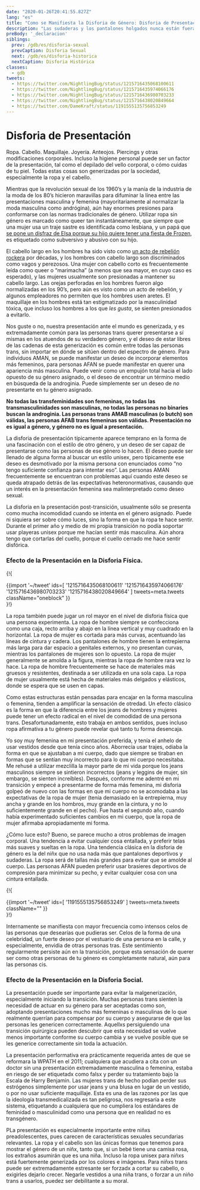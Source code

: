 ```yaml
---
date: "2020-01-26T20:41:55.827Z"
lang: "es"
title: "Como se Manifiesta la Disforia de Género: Disforia de Presentación"
description: "Las sudaderas y los pantalones holgados nunca están fuera de moda."
preBody: '_declaracion'
siblings:
  prev: /gdb/es/disforia-sexual
  prevCaption: Disforia Sexual
  next: /gdb/es/disforia-historica
  nextCaption: Disforia Histórica
classes:
  - gdb
tweets:
  - https://twitter.com/NightlingBug/status/1215716435068100611
  - https://twitter.com/NightlingBug/status/1215716435974066176
  - https://twitter.com/NightlingBug/status/1215716436980703233
  - https://twitter.com/NightlingBug/status/1215716438020849664
  - https://twitter.com/DameKraft/status/1191555135756853249
---
```


# Disforia de Presentación

Ropa. Cabello. Maquillaje. Joyería. Anteojos. Piercings y otras modificaciones corporales. Incluso la higiene personal puede ser un factor de la presentación, tal como el depilado del vello corporal, o cómo cuidas de tu piel. Todas estas cosas son generizadas por la sociedad, especialmente la ropa y el cabello.

Mientras que la revolución sexual de los 1960’s y la manía de la industria de la moda de los 80’s hicieron maravillas para difuminar la línea entre las presentaciones masculina y femenina (mayoritariamente al normalizar la moda masculina como andrógina), aún hay enormes presiones para conformarse con las normas tradicionales de género. Utilizar ropa sin género es marcado como queer tan instantáneamente, que siempre que una mujer usa un traje sastre es identificada como lesbiana, y un papá que [se pone un disfraz de Elsa porque su hijo quiere tener una fiesta de Frozen](https://twitter.com/cbsnews/status/1088441623846023168?lang=en), es etiquetado como subversivo y abusivo con su hijo.

El cabello largo en los hombres ha sido visto como [un acto de rebelión rockera](https://www.youtube.com/watch?v=PbAoXw_DqvM) por décadas, y los hombres con cabello largo son discriminados como vagos y perezosos. Una mujer con cabello corto es frecuentemente leída como queer o “marimacha” (a menos que sea mayor, en cuyo caso es esperado), y las mujeres usualmente son presionadas a mantener su cabello largo. Las orejas perforadas en los hombres fueron algo normalizadas en los 90’s, pero aún es visto como un acto de rebelión, y algunos empleadores no permiten que los hombres usen aretes. El maquillaje en los hombres está tan estigmatizado por la masculinidad tóxica, que incluso los hombres a los que *les gusta*, se sienten presionados a evitarlo.

Nos guste o no, nuestra presentación ante el mundo es generizada, y es extremadamente común para las personas trans querer presentarse a sí mismas en los atuendos de su verdadero género, y el deseo de estar libres de las cadenas de esta generización es común entre todas las personas trans, sin importar en dónde se sitúen dentro del espectro de género. Para individuos AMAN, se puede manifestar un deseo de incorporar elementos más femeninos, para personas AFAN se puede manifestar en querer una apariencia más masculina. Puede venir como un empujón total hacia el lado opuesto de su género asignado, o el deseo de encontrar un término medio en búsqueda de la androginia. Puede simplemente ser un deseo de *no* presentarte en tu género asignado.

**No todas las transfeminidades son femeninas, no todas las transmasculinidades son masculinas, no todas las personas no binaries buscan la androginia. Las personas trans AMAB masculinas (o butch) son válidas, las personas AFAB trans femeninas son válidas. Presentación no es igual a género, y género no es igual a presentación.**

La disforia de presentación típicamente aparece temprano en la forma de una fascinación con el estilo de otro género, y un deseo de ser capaz de presentarse como las personas de ese género lo hacen. El deseo puede ser llenado de alguna forma al buscar un estilo unisex, pero típicamente ese deseo es desmotivado por la misma persona con enunciados como “no tengo suficiente confianza para intentar eso”. Las personas AMAN frecuentemente se encuentran con problemas aquí cuando este deseo se queda atrapado detrás de las expectativas heteronormativas, causando que un interés en la presentación femenina sea malinterpretado como deseo sexual.

La disforia en la presentación post-transición, usualmente sólo se presenta como mucha incomodidad cuando se intenta en el género asignado. Puede ni siquiera ser sobre cómo luces, sino la forma en que la ropa te hace sentir. Durante el primer año y medio de mi propia transición no podía soportar usar playeras unisex porque me hacían sentir más masculina. Aún ahora tengo que cortarlas del cuello, porque el cuello cerrado me hace sentir disfórica.

### Efecto de la Presentación en la Disforia Física.

{!{ <div class="gutter">{{import '~/tweet' ids=[
  '1215716435068100611'
  '1215716435974066176'
  '1215716436980703233'
  '1215716438020849664'
] tweets=meta.tweets className="oneblock" }}</div> }!}

La ropa también puede jugar un rol mayor en el nivel de disforia física que una persona experimenta. La ropa de hombre siempre se confecciona como una caja, recto arriba y abajo en la línea vertical y muy cuadrado en la horizontal. La ropa de mujer es cortada para más curvas, acentuando las líneas de cintura y cadera. Los pantalones de hombre tienen la entrepierna más larga para dar espacio a genitales externos, y no presentan curvas, mientras los pantalones de mujeres son lo opuesto. La ropa de mujer generalmente se amolda a la figura, mientras la ropa de hombre rara vez lo hace. La ropa de hombre frecuentemente se hace de materiales más gruesos y resistentes, destinada a ser utilizada en una sola capa. La ropa de mujer usualmente está hecha de materiales más delgados y elásticos, donde se espera que se usen en capas.

Como estas estructuras están pensadas para encajar en la forma masculina o femenina, tienden a amplificar la sensación de otredad. Un efecto clásico es la forma en que la diferencia entre los jeans de hombres y mujeres puede tener un efecto radical en el nivel de comodidad de una persona trans. Desafortunadamente, esto trabaja en ambos sentidos, pues incluso ropa afirmativa a tu género puede revelar qué tanto tu forma desencaja.

Yo soy muy femenina en mi presentación preferida, y tenía el anhelo de usar vestidos desde que tenía cinco años. Aborrecía usar trajes, odiaba la forma en que se ajustaban a mi cuerpo, dado que siempre se tiraban en formas que se sentían muy incorrecto para lo que mi cuerpo necesitaba. Me rehusé a utilizar mezclilla la mayor parte de mi vida porque los jeans masculinos siempre se sintieron incorrectos (jeans y leggins de mujer, sin embargo, se sienten increíbles). Después, conforme me adentré en mi transición y empecé a presentarme de forma más femenina, mi disforia golpeó de nuevo con las formas en que mi cuerpo no se acomodaba a las expectativas de la ropa de mujer (tenía demasiado en la entrepierna, muy ancha y grande en los hombros, muy grande en la cintura, y no lo suficientemente grande en el pecho). Fue hasta el segundo año, cuando había experimentado suficientes cambios en mi cuerpo, que la ropa de mujer afirmaba apropiadamente mi forma.

¿Cómo luce esto? Bueno, se parece mucho a otros problemas de imagen corporal. Una tendencia a evitar cualquier cosa entallada, y preferir telas más suaves y sueltas en la ropa. Una tendencia clásica en la disforia de género es la del niñx que no usa nada más que pantalones deportivos y sudaderas. La ropa será de tallas más grandes para evitar que se amolde al cuerpo. Las personas AFAN pueden preferir usar brasieres deportivos de compresión para minimizar su pecho, y evitar cualquier cosa con una cintura entallada.

{!{ <div class="gutter">{{import '~/tweet' ids=[
  '1191555135756853249'
] tweets=meta.tweets className="" }}</div> }!}

Internamente se manifiesta con mayor frecuencia como intensos celos de las personas que desearías que pudieras ser. Celos de la forma de una celebridad, un fuerte deseo por el vestuario de una persona en la calle, y especialmente, envidia de otras personas tras. Este sentimiento regularmente persiste aún en la transición, porque esta sensación de querer ser como otras personas de tu género es completamente natural, aún para las personas cis.


### Efecto de la Presentación en la Disforia Social.

La presentación puede ser importante para evitar la malgenerización, especialmente iniciando la transición. Muchas personas trans sienten la necesidad de actuar en su género para ser aceptadas como son, adoptando presentaciones mucho más femeninas o masculinas de lo que realmente querrían para compensar por su cuerpo y asegurarse de que las personas les genericen correctamente. Aquellxs persiguiendo una transición quirúrgica pueden descubrir que esta necesidad se vuelve menos importante conforme su cuerpo cambia y se vuelve posible que se les generice correctamente sin toda la actuación.

La presentación performativa era prácticamente requerida antes de que se reformara la WPATH en el 2011; cualquiera que acudiera a cita con un doctor sin una presentación extremadamente masculina o femenina, estaba en riesgo de ser etiquetadx como falsx y perder su tratamiento bajo la Escala de Harry Benjamin. Las mujeres trans de hecho podían perder sus estrógenos simplemente por usar jeans y una blusa en lugar de un vestido, o por no usar suficiente maquillaje. Esta es una de las razones por las que la ideología transmedicalizada es tan peligrosa, nos regresaría a este sistema, etiquetando a cualquiera que no cumpliera los estándares de feminidad o masculinidad como una persona que en realidad no es transgénero.

PLa presentación es especialmente importante entre niñxs preadolescentes, pues carecen de características sexuales secundarias relevantes. La ropa y el cabello son las únicas formas que tenemos para mostrar el género de un niñx, tanto que, si un bebé tiene una camisa rosa, los extraños asumirán que es una niña. Incluso la ropa unisex para niñxs está fuertemente generizada por los colores e imágenes. Para niñxs trans puede ser extremadamente estresante ser forzadx a cortar su cabello, o exigirles dejarlo crecer. Negarle vestidos a una niña trans, o forzar a un niño trans a usarlos, puedez ser debilitante a su moral.
